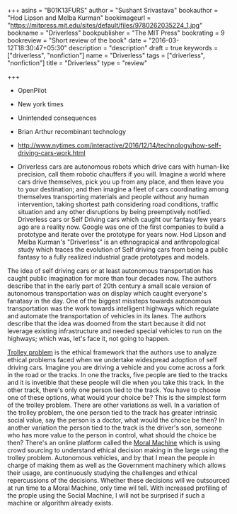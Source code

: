 +++
asins = "B01K13FURS"
author = "Sushant Srivastava"
bookauthor = "Hod Lipson and Melba Kurman"
bookimageurl = "https://mitpress.mit.edu/sites/default/files/9780262035224_1.jpg"
bookname = "Driverless"
bookpublisher = "The MIT Press"
bookrating = 9
bookreview = "Short review of the book"
date = "2016-03-12T18:30:47+05:30"
description = "description"
draft = true
keywords = ["driverless", "nonfiction"]
name = "Driverless"
tags = ["driverless", "nonfiction"]
title = "Driverless"
type = "review"

+++

* OpenPilot
* New york times
* Unintended consequences
* Brian Arthur recombinant technology
* http://www.nytimes.com/interactive/2016/12/14/technology/how-self-driving-cars-work.html

* Driverless cars are autonomous robots which drive cars with human-like precision, call them robotic chauffers if you will. Imagine a world where cars drive themselves, pick you up from any place, and then leave you to your 
destination; and then imagine a fleet of cars coordinating among themselves transporting materials and people
without any human intervention, taking shortest path considering road conditions, traffic situation and any other
disruptions by being preemptively notified. Driverless cars or Self Driving cars which caught our fantasy few years ago are a reality now. Google was one of the first companies to build a prototype and iterate over the prototype
for years now. Hod Lipson and Melba Kurman's "Driverless" is an ethnograpical and anthropological study which traces the evolution of Self driving cars from being a public fantasy to a fully realized industrial grade prototypes and models.

The idea of self driving cars or at least autonomous transportation has caught public imagination for more than four decades now. The authors describe that in the early part of 20th century a small scale version of autonomous
transportation was on display which caught everyone's fanatasy in the day. One of the biggest missteps towards
autonomous transportation was the work towards intelligent highways which regulate and automate the transportation
of vehicles in its lanes. The authors describe that the idea was doomed from the start because it did not
leverage existing infrastructure and needed special vehicles to run on the highways; which was, let's face it, 
not going to happen.



[Trolley problem](https://en.wikipedia.org/wiki/Trolley_problem) is the ethical framework that the authors use to
analyze ethical problems faced when we undertake widespread adoption of self driving cars. Imagine you are driving
a vehicle and you come across a fork in the road or the tracks. In one the tracks, five people are tied to the
tracks and it is invetible that these people will die when you take this track. In the other track, there's only
one person tied to the track. You have to choose one of these options, what would your choice be? This is the simplest form of the trolley problem. There are other variations as well. In a variation of the trolley problem,
the one person tied to the track has greater intrinsic social value, say the person is a doctor, what would the
choice be then? In another variation the person tied to the track is the driver's son, someone who has more
value to the person in control, what should the choice be then? There's an online platform called the [Moral Machine](http://moralmachine.mit.edu/) which is using crowd sourcing to understand ethical decision making in the large
using the trolley problem. Autonomous vehicles, and by that I mean the people in charge of making them as well
as the Government machinery which allows their usage, are continuously studying the challenges and ethical 
repercussions of the decisions. Whether these decisions will we outsourced at run time to a Moral Machine, only time wil tell. With increased profiling of the prople using the Social Machine, I will not be surprised if such a machine or algorithm already exists.




